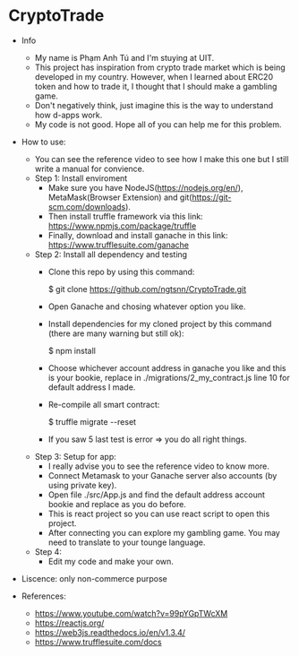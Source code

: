 # CryptoTrade
- Info
  + My name is Phạm Anh Tú and I'm stuying at UIT.
  + This project has inspiration from crypto trade market which is being developed in my country. However, when I learned about ERC20 token and how to trade it, I thought that I should make a gambling game.
  + Don't negatively think, just imagine this is the way to understand how d-apps work.
  + My code is not good. Hope all of you can help me for this problem.
  
- How to use:
  + You can see the reference video to see how I make this one but I still write a manual for convience.
  + Step 1: Install enviroment
    * Make sure you have NodeJS(https://nodejs.org/en/), MetaMask(Browser Extension) and git(https://git-scm.com/downloads).
    * Then install truffle framework via this link: https://www.npmjs.com/package/truffle
    * Finally, download and install ganache in this link: https://www.trufflesuite.com/ganache
  + Step 2: Install all dependency and testing
    * Clone this repo by using this command:
      
      $ git clone https://github.com/ngtsnn/CryptoTrade.git

    * Open Ganache and chosing whatever option you like.
    * Install dependencies for my cloned project by this command (there are many warning but still ok):
      
      $ npm install

    * Choose whichever account address in ganache you like and this is your bookie, replace in ./migrations/2_my_contract.js line 10 for default address I made.
    * Re-compile all smart contract:

      $ truffle migrate --reset

    * If you saw 5 last test is error => you do all right things.
  + Step 3: Setup for app:
    * I really advise you to see the reference video to know more.
    * Connect Metamask to your Ganache server also accounts (by using private key).
    * Open file ./src/App.js and find the default address account bookie and replace as you do before.
    * This is react project so you can use react script to open this project.
    * After connecting you can explore my gambling game. You may need to translate to your tounge language.
  + Step 4: 
    * Edit my code and make your own.
- Liscence: only non-commerce purpose
- References:
  + https://www.youtube.com/watch?v=99pYGpTWcXM
  + https://reactjs.org/
  + https://web3js.readthedocs.io/en/v1.3.4/
  + https://www.trufflesuite.com/docs
